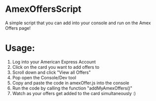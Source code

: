 # AmexOffersScript

A simple script that you can add into your console and run on the Amex Offers page!

# Usage:

1. Log into your American Express Account
2. Click on the card you want to add offers to
3. Scroll down and click "View all Offers"
4. Pop open the Console/Dev tool
5. Copy and paste the code in amexOffer.js into the console
6. Run the code by calling the function "addMyAmexOffers()"
7. Watch as your offers get added to the card simultaneously :)
